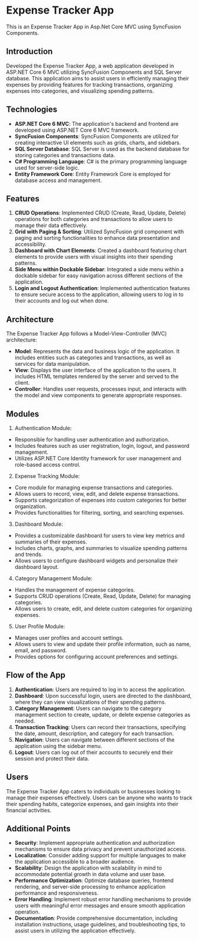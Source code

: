 # Expense Tracker App
This is an Expense Tracker App in Asp.Net Core MVC using SyncFusion Components.

## Introduction
Developed the Expense Tracker App, a web application developed in ASP.NET Core 6 MVC utilizing SyncFusion Components and SQL Server database. This application aims to assist users in efficiently managing their expenses by providing features for tracking transactions, organizing expenses into categories, and visualizing spending patterns.

## Technologies
- **ASP.NET Core 6 MVC**: The application's backend and frontend are developed using ASP.NET Core 6 MVC framework.
- **SyncFusion Components**: SyncFusion Components are utilized for creating interactive UI elements such as grids, charts, and sidebars.
- **SQL Server Database**: SQL Server is used as the backend database for storing categories and transactions data.
- **C# Programming Language**: C# is the primary programming language used for server-side logic.
- **Entity Framework Core**: Entity Framework Core is employed for database access and management.

## Features
1. **CRUD Operations**: Implemented CRUD (Create, Read, Update, Delete) operations for both categories and transactions to allow users to manage their data effectively.
2. **Grid with Paging & Sorting**: Utilized SyncFusion grid component with paging and sorting functionalities to enhance data presentation and accessibility.
3. **Dashboard with Chart Elements**: Created a dashboard featuring chart elements to provide users with visual insights into their spending patterns.
4. **Side Menu within Dockable Sidebar**: Integrated a side menu within a dockable sidebar for easy navigation across different sections of the application.
5. **Login and Logout Authentication**: Implemented authentication features to ensure secure access to the application, allowing users to log in to their accounts and log out when done.

## Architecture
The Expense Tracker App follows a Model-View-Controller (MVC) architecture:
- **Model**: Represents the data and business logic of the application. It includes entities such as categories and transactions, as well as services for data manipulation.
- **View**: Displays the user interface of the application to the users. It includes HTML templates rendered by the server and served to the client.
- **Controller**: Handles user requests, processes input, and interacts with the model and view components to generate appropriate responses.

## Modules
1. Authentication Module:
- Responsible for handling user authentication and authorization.
- Includes features such as user registration, login, logout, and password management.
- Utilizes ASP.NET Core Identity framework for user management and role-based access control.

2. Expense Tracking Module:
- Core module for managing expense transactions and categories.
- Allows users to record, view, edit, and delete expense transactions.
- Supports categorization of expenses into custom categories for better organization.
- Provides functionalities for filtering, sorting, and searching expenses.

3. Dashboard Module:
- Provides a customizable dashboard for users to view key metrics and summaries of their expenses.
- Includes charts, graphs, and summaries to visualize spending patterns and trends.
- Allows users to configure dashboard widgets and personalize their dashboard layout.

4. Category Management Module:
- Handles the management of expense categories.
- Supports CRUD operations (Create, Read, Update, Delete) for managing categories.
- Allows users to create, edit, and delete custom categories for organizing expenses.

5. User Profile Module:
- Manages user profiles and account settings.
- Allows users to view and update their profile information, such as name, email, and password.
- Provides options for configuring account preferences and settings.


## Flow of the App
1. **Authentication**: Users are required to log in to access the application.
2. **Dashboard**: Upon successful login, users are directed to the dashboard, where they can view visualizations of their spending patterns.
3. **Category Management**: Users can navigate to the category management section to create, update, or delete expense categories as needed.
4. **Transaction Tracking**: Users can record their transactions, specifying the date, amount, description, and category for each transaction.
5. **Navigation**: Users can navigate between different sections of the application using the sidebar menu.
6. **Logout**: Users can log out of their accounts to securely end their session and protect their data.

## Users
The Expense Tracker App caters to individuals or businesses looking to manage their expenses effectively. Users can be anyone who wants to track their spending habits, categorize expenses, and gain insights into their financial activities.

## Additional Points
- **Security**: Implement appropriate authentication and authorization mechanisms to ensure data privacy and prevent unauthorized access.
- **Localization**: Consider adding support for multiple languages to make the application accessible to a broader audience.
- **Scalability**: Design the application with scalability in mind to accommodate potential growth in data volume and user base.
- **Performance Optimization**: Optimize database queries, frontend rendering, and server-side processing to enhance application performance and responsiveness.
- **Error Handling**: Implement robust error handling mechanisms to provide users with meaningful error messages and ensure smooth application operation.
- **Documentation**: Provide comprehensive documentation, including installation instructions, usage guidelines, and troubleshooting tips, to assist users in utilizing the application effectively.
